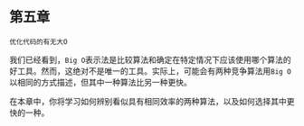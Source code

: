 # `第五章`

`优化代码的有无大O`

我们已经看到，`Big O`表示法是比较算法和确定在特定情况下应该使用哪个算法的好工具。然而，这绝对不是唯一的工具。实际上，可能会有两种竞争算法用`Big O`以相同的方式描述，但其中一种算法比另一种更快。

在本章中，你将学习如何辨别看似具有相同效率的两种算法，以及如何选择其中更快的一种。
